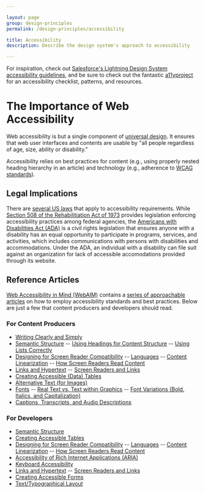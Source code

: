 ```yaml
---

layout: page
group: design-principles
permalink: /design-principles/accessibility

title: Accessibility
description: Describe the design system's approach to accessibility

---
```




For inspiration, check out [Salesforce's Lightning Design System accessibility guidelines](https://www.lightningdesignsystem.com/guidelines/accessibility/), and be sure to check out the fantastic [a11yproject](http://a11yproject.com) for an accessibility checklist, patterns, and resources.

# The Importance of Web Accessibility
Web accessibility is but a single component of [universal design](http://universaldesign.ie/What-is-Universal-Design/). It ensures that web user interfaces and contents are usable by "all people regardless of age, size, ability or disability."

Accessibility relies on best practices for content (e.g., using properly nested heading hierarchy in an article) and technology (e.g., adherence to [WCAG standards](https://www.w3.org/WAI/standards-guidelines/wcag/)).

## Legal Implications
There are [several US laws](https://webaim.org/articles/laws/usa/) that apply to accessibility requirements. While [Section 508 of the Rehabilitiation Act of 1973](https://www.section508.gov/) provides legislation enforcing accessibility practices among federal agencies, the [Americans with Disabilities Act (ADA)](https://www.ada.gov/) is a civil rights legislation that ensures anyone with a disability has an equal opportunity to participate in programs, services, and activities, which includes communications with persons with disabilities and accommodations. Under the ADA, an individual with a disability can file suit against an organization for lack of accessible accomodations provided through its website. 


## Reference Articles
[Web Accessibility in Mind (WebAIM)](https://webaim.org) contains a [series of approachable articles](https://webaim.org/articles/) on how to employ accessibility standards and best practices. Below are just a few that content producers and developers should read.

### For Content Producers
- [Writing Clearly and Simply](https://webaim.org/techniques/writing/)
- [Semantic Structure](https://webaim.org/techniques/semanticstructure/)
-- [Using Headings for Content Structure](https://webaim.org/techniques/semanticstructure/#contentstructure)
-- [Using Lists Correctly](https://webaim.org/techniques/semanticstructure/#lists)
- [Designing for Screen Reader Compatibility](https://webaim.org/techniques/screenreader/#language)
-- [Languages](https://webaim.org/techniques/screenreader/#language)
-- [Content Linearization](https://webaim.org/techniques/screenreader/#linearization)
-- [How Screen Readers Read Content](https://webaim.org/techniques/screenreader/#how)
- [Links and Hypertext](https://webaim.org/techniques/hypertext/)
-- [Screen Readers and Links](https://webaim.org/techniques/hypertext/#screen_readers)
- [Creating Accessible (Data) Tables](https://webaim.org/techniques/tables/data)
- [Alternative Text (for Images)](https://webaim.org/techniques/alttext/)
- [Fonts](https://webaim.org/techniques/fonts/)
-- [Real Text vs. Text within Graphics](https://webaim.org/techniques/fonts/#realvs)
-- [Font Variations (Bold, Italics, and Capitalization)](https://webaim.org/techniques/fonts/#variations)
- [Captions, Transcripts, and Audio Descriptions](https://webaim.org/techniques/captions/)

### For Developers
- [Semantic Structure](https://webaim.org/techniques/semanticstructure/)
- [Creating Accessible Tables](https://webaim.org/techniques/tables/)
- [Designing for Screen Reader Compatibility](https://webaim.org/techniques/screenreader/#language)
-- [Languages](https://webaim.org/techniques/screenreader/#language)
-- [Content Linearization](https://webaim.org/techniques/screenreader/#linearization)
-- [How Screen Readers Read Content](https://webaim.org/techniques/screenreader/#how)
- [Accessibility of Rich Internet Applications (ARIA)](https://webaim.org/techniques/aria/)
- [Keyboard Accessibility](https://webaim.org/techniques/keyboard/)
- [Links and Hypertext](https://webaim.org/techniques/hypertext/)
-- [Screen Readers and Links](https://webaim.org/techniques/hypertext/#screen_readers)
- [Creating Accessible Forms](https://webaim.org/techniques/forms/)
- [Text/Typographical Layout](https://webaim.org/techniques/textlayout/)

